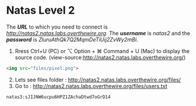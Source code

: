 # Natas Level 2

The ***URL*** to which you need to connect is *http://natas2.natas.labs.overthewire.org*. The ***username*** is *natas2* and the ***password*** is *ZluruAthQk7Q2MqmDeTiUij2ZvWy2mBi*. 

1. Rress Ctrl+U (PC) or ⌥ Option + ⌘ Command + U (Mac) to display the source code. (view-source:http://natas2.natas.labs.overthewire.org/)

```html
<img src="files/pixel.png">
```

2. Lets see files folder : http://natas2.natas.labs.overthewire.org/files/
3. Go to : http://natas2.natas.labs.overthewire.org/files/users.txt
```
natas3:sJIJNW6ucpu6HPZ1ZAchaDtwd7oGrD14
```
